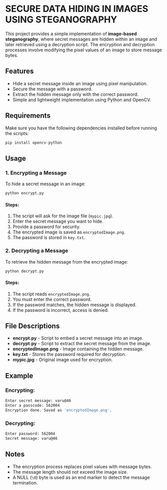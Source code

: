 # SECURE DATA HIDING IN IMAGES USING STEGANOGRAPHY

This project provides a simple implementation of **image-based steganography**, where secret messages are hidden within an image and later retrieved using a decryption script. The encryption and decryption processes involve modifying the pixel values of an image to store message bytes.

## Features

- Hide a secret message inside an image using pixel manipulation.
- Secure the message with a password.
- Extract the hidden message only with the correct password.
- Simple and lightweight implementation using Python and OpenCV.

## Requirements

Make sure you have the following dependencies installed before running the scripts:

```sh
pip install opencv-python
```

## Usage

### 1. Encrypting a Message

To hide a secret message in an image:

```sh
python encrypt.py
```

#### Steps:

1. The script will ask for the image file (`mypic.jpg`).
2. Enter the secret message you want to hide.
3. Provide a password for security.
4. The encrypted image is saved as `encryptedImage.png`.
5. The password is stored in `key.txt`.

### 2. Decrypting a Message

To retrieve the hidden message from the encrypted image:

```sh
python decrypt.py
```

#### Steps:

1. The script reads `encryptedImage.png`.
2. You must enter the correct password.
3. If the password matches, the hidden message is displayed.
4. If the password is incorrect, access is denied.

## File Descriptions

- **encrypt.py** - Script to embed a secret message into an image.
- **decrypt.py** - Script to extract the secret message from the image.
- **encryptedImage.png** - Image containing the hidden message.
- **key.txt** - Stores the password required for decryption.
- **mypic.jpg** - Original image used for encryption.

## Example

### Encrypting:

```sh
Enter secret message: varu@46
Enter a passcode: 562004
Encryption done. Saved as 'encryptedImage.png'.
```

### Decrypting:

```sh
Enter password: 562004
Secret message: varu@46
```

## Notes

- The encryption process replaces pixel values with message bytes.
- The message length should not exceed the image size.
- A NULL (`\0`) byte is used as an end marker to detect the message termination.
